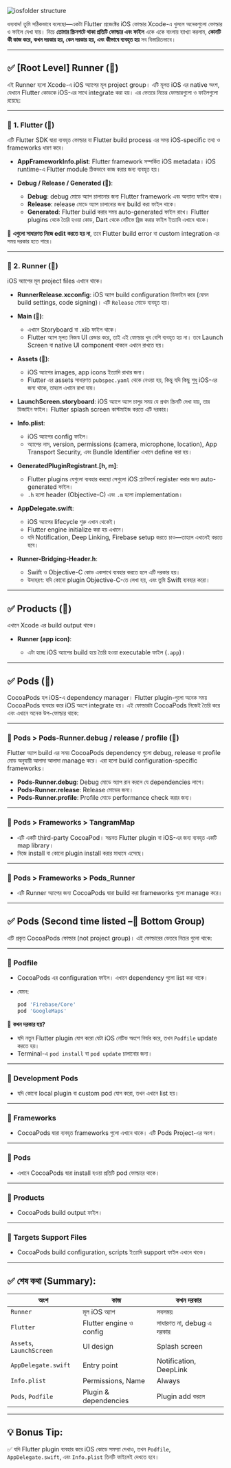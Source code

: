 ![iosfolder structure](https://github.com/user-attachments/assets/b23af8e9-9c53-4f23-ab3d-405c9fa7c21d)

ধন্যবাদ! তুমি সঠিকভাবে বলেছো—একটা Flutter প্রজেক্টের iOS ফোল্ডার Xcode-এ খুললে অনেকগুলো ফোল্ডার ও ফাইল দেখা যায়। নিচে **তোমার স্ক্রিনশটে থাকা প্রতিটি ফোল্ডার এবং ফাইল** একে একে বাংলায় ব্যাখ্যা করলাম, **কোনটি কী কাজ করে, কখন দরকার হয়, কেন দরকার হয়, এবং কীভাবে ব্যবহৃত হয়** সব বিস্তারিতভাবে।

---

## ✅ \[Root Level] Runner (📂)

এই Runner হলো Xcode-এ iOS অ্যাপের মূল project group। এটি মূলত iOS এর native অংশ, যেখানে Flutter কোডকে iOS-এর সাথে integrate করা হয়। এর ভেতরে নিচের ফোল্ডারগুলো ও ফাইলগুলো রয়েছে:

---

### 🔹 1. Flutter (📁)

এটি Flutter SDK দ্বারা ব্যবহৃত ফোল্ডার যা Flutter build process এর সময় iOS-specific তথ্য ও frameworks ধারণ করে।

* **AppFrameworkInfo.plist**: Flutter framework সম্পর্কিত iOS metadata। iOS runtime-এ Flutter module ঠিকভাবে কাজ করার জন্য ব্যবহৃত হয়।

* **Debug / Release / Generated (📁)**:

  * **Debug**: debug মোডে অ্যাপ চালানোর জন্য Flutter framework এবং অন্যান্য ফাইল থাকে।
  * **Release**: release মোডে অ্যাপ চালানোর জন্য build করা ফাইল থাকে।
  * **Generated**: Flutter build করার সময় auto-generated ফাইল রাখে। Flutter plugins থেকে তৈরি হওয়া কোড, Dart থেকে নেটিভে ব্রিজ করার ফাইল ইত্যাদি এখানে থাকে।

📌 **এগুলো সাধারণত নিজে edit করতে হয় না**, তবে Flutter build error বা custom integration এর সময় দরকার হতে পারে।

---

### 🔹 2. Runner (📁)

iOS অ্যাপের মূল project files এখানে থাকে।

* **RunnerRelease.xcconfig**: iOS অ্যাপ build configuration ডিফাইন করে (যেমন build settings, code signing)। এটি `Release` মোডে ব্যবহৃত হয়।

* **Main (📁)**:

  * এখানে Storyboard বা .xib ফাইল থাকে।
  * Flutter অ্যাপ মূলত নিজস্ব UI রেন্ডার করে, তাই এই ফোল্ডার খুব বেশি ব্যবহৃত হয় না। তবে Launch Screen বা native UI component থাকলে এখানে রাখতে হয়।

* **Assets (📁)**:

  * iOS অ্যাপের images, app icons ইত্যাদি রাখার জন্য।
  * Flutter এর assets সাধারণত `pubspec.yaml` থেকে নেওয়া হয়, কিন্তু যদি কিছু শুধু iOS-এর জন্য থাকে, তাহলে এখানে রাখা যায়।

* **LaunchScreen.storyboard**: iOS অ্যাপে অ্যাপ চালুর সময় যে প্রথম স্ক্রিনটি দেখা যায়, তার ডিজাইন ফাইল। Flutter splash screen কাস্টমাইজ করতে এটি দরকার।

* **Info.plist**:

  * iOS অ্যাপের config ফাইল।
  * অ্যাপের নাম, version, permissions (camera, microphone, location), App Transport Security, এবং Bundle Identifier এখানে define করা হয়।

* **GeneratedPluginRegistrant.\[h, m]**:

  * Flutter plugins যেগুলো ব্যবহার করছো সেগুলো iOS প্ল্যাটফর্মে register করার জন্য auto-generated ফাইল।
  * `.h` হলো header (Objective-C) এবং `.m` হলো implementation।

* **AppDelegate.swift**:

  * iOS অ্যাপের lifecycle শুরু এখান থেকেই।
  * Flutter engine initialize করা হয় এখানে।
  * যদি Notification, Deep Linking, Firebase setup করতে চাও—তাহলে এখানেই করতে হবে।

* **Runner-Bridging-Header.h**:

  * Swift ও Objective-C কোড একসাথে ব্যবহার করতে হলে এটি দরকার হয়।
  * উদাহরণ: যদি কোনো plugin Objective-C-তে লেখা হয়, এবং তুমি Swift ব্যবহার করো।

---

## ✅ Products (📂)

এখানে Xcode এর build output থাকে।

* **Runner (app icon)**:

  * এটা হচ্ছে iOS অ্যাপের build হয়ে তৈরি হওয়া executable ফাইল (`.app`)।

---

## ✅ Pods (📂)

CocoaPods হল iOS-এ dependency manager। Flutter plugin-গুলো অনেক সময় CocoaPods ব্যবহার করে iOS অংশে integrate হয়। এই ফোল্ডারটা CocoaPods নিজেই তৈরি করে এবং এখানে অনেক উপ-ফোল্ডার থাকে:

---

### 🔹 Pods > Pods-Runner.debug / release / profile (📁)

Flutter অ্যাপ build এর সময় CocoaPods dependency গুলো debug, release বা profile মোড অনুযায়ী আলাদা আলাদা manage করে। এরা হলো build configuration-specific frameworks।

* **Pods-Runner.debug**: Debug মোডে অ্যাপ রান করলে যে dependencies লাগে।
* **Pods-Runner.release**: Release মোডের জন্য।
* **Pods-Runner.profile**: Profile মোডে performance check করার জন্য।

---

### 🔹 Pods > Frameworks > TangramMap

* এটি একটি third-party CocoaPod। সম্ভবত Flutter plugin বা iOS-এর জন্য ব্যবহৃত একটি map library।
* নিজে install বা কোনো plugin install করার মাধ্যমে এসেছে।

---

### 🔹 Pods > Frameworks > Pods\_Runner

* এটি Runner অ্যাপের জন্য CocoaPods দ্বারা build করা frameworks গুলো manage করে।

---

## ✅ Pods (Second time listed –📂 Bottom Group)

এটি প্রকৃত CocoaPods ফোল্ডার (not project group)। এই ফোল্ডারের ভেতরে নিচের গুলো থাকে:

---

### 🔹 Podfile

* CocoaPods এর configuration ফাইল। এখানে dependency গুলো list করা থাকে।
* যেমন:

  ```ruby
  pod 'Firebase/Core'
  pod 'GoogleMaps'
  ```

📌 **কখন দরকার হয়?**

* যদি নতুন Flutter plugin যোগ করো যেটা iOS নেটিভ অংশে নির্ভর করে, তখন `Podfile` update করতে হয়।
* Terminal-এ `pod install` বা `pod update` চালানোর জন্য।

---

### 🔹 Development Pods

* যদি কোনো local plugin বা custom pod যোগ করো, তখন এখানে list হয়।

---

### 🔹 Frameworks

* CocoaPods দ্বারা ব্যবহৃত frameworks গুলো এখানে থাকে। এটি Pods Project-এর অংশ।

---

### 🔹 Pods

* এখানে CocoaPods দ্বারা install হওয়া প্রতিটি pod ফোল্ডারে থাকে।

---

### 🔹 Products

* CocoaPods build output ফাইল।

---

### 🔹 Targets Support Files

* CocoaPods build configuration, scripts ইত্যাদি support ফাইল এখানে থাকে।

---

## ✅ শেষ কথা (Summary):

| অংশ                      | কাজ                     | কখন দরকার                 |
| ------------------------ | ----------------------- | ------------------------- |
| `Runner`                 | মূল iOS অ্যাপ           | সবসময়                     |
| `Flutter`                | Flutter engine ও config | সাধারণত না, debug এ দরকার |
| `Assets`, `LaunchScreen` | UI design               | Splash screen             |
| `AppDelegate.swift`      | Entry point             | Notification, DeepLink    |
| `Info.plist`             | Permissions, Name       | Always                    |
| `Pods`, `Podfile`        | Plugin & dependencies   | Plugin add করলে           |

---

## 💡 Bonus Tip:

✅ যদি Flutter plugin ব্যবহার করে iOS কোডে সমস্যা দেখাও, তখন `Podfile`, `AppDelegate.swift`, এবং `Info.plist` তিনটি ফাইলেই দেখতে হবে।

